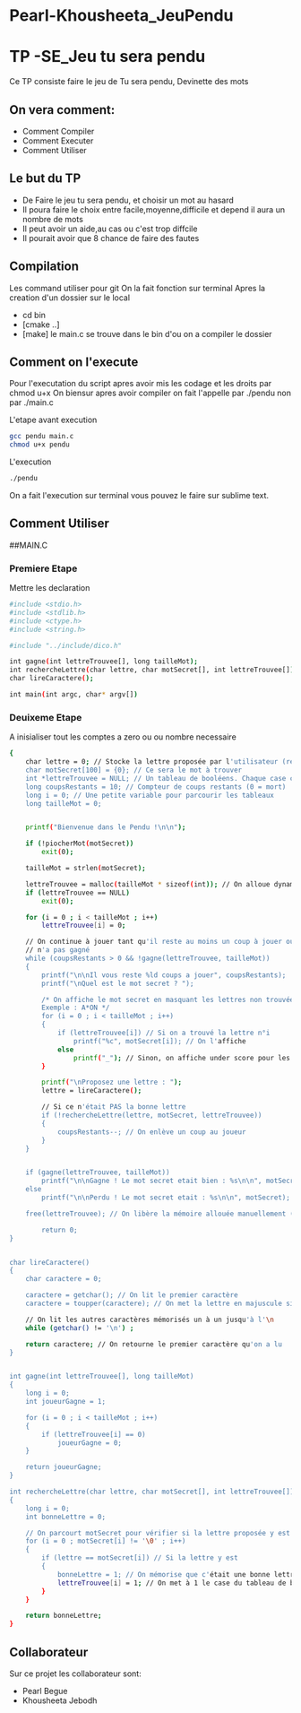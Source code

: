 # Pearl-Khousheeta_JeuPendu
# TP -SE_Jeu tu sera pendu
Ce TP consiste  faire le jeu de Tu sera pendu, Devinette des mots

## On vera comment:
- Comment Compiler
- Comment Executer
- Comment Utiliser

## Le but du  TP

- De Faire le jeu tu sera pendu, et choisir un mot au hasard
- Il poura faire le choix entre facile,moyenne,difficile et depend il aura un nombre de mots
- Il peut avoir un aide,au cas ou c'est trop diffcile
- Il pourait avoir que 8 chance de faire des fautes


## Compilation

Les command utiliser pour git 
On la fait fonction sur terminal
Apres la creation d'un dossier sur le local
- cd bin
- [cmake ..]
- [make] 
le main.c se trouve dans le bin d'ou on a compiler le dossier


## Comment on l'execute
Pour l'executation du script apres avoir mis les codage et les droits par chmod u+x
On biensur apres avoir compiler on fait l'appelle par ./pendu non par ./main.c


L'etape avant execution
```sh
gcc pendu main.c
chmod u+x pendu
```

L'execution

```sh
./pendu
```
On a fait l'execution sur terminal vous pouvez le faire sur sublime text.

## Comment Utiliser
##MAIN.C
### Premiere Etape
Mettre les declaration 
```sh
#include <stdio.h>
#include <stdlib.h>
#include <ctype.h>
#include <string.h>

#include "../include/dico.h"

int gagne(int lettreTrouvee[], long tailleMot);
int rechercheLettre(char lettre, char motSecret[], int lettreTrouvee[]);
char lireCaractere();

int main(int argc, char* argv[])
```
### Deuixeme Etape
A inisialiser tout les comptes a zero ou ou nombre necessaire
```sh
{
    char lettre = 0; // Stocke la lettre proposée par l'utilisateur (retour du scanf)
    char motSecret[100] = {0}; // Ce sera le mot à trouver
    int *lettreTrouvee = NULL; // Un tableau de booléens. Chaque case correspond à une lettre du mot secret. 0 = lettre non trouvée, 1 = lettre trouvée
    long coupsRestants = 10; // Compteur de coups restants (0 = mort)
    long i = 0; // Une petite variable pour parcourir les tableaux
    long tailleMot = 0;
```
```sh

    printf("Bienvenue dans le Pendu !\n\n");

    if (!piocherMot(motSecret))
        exit(0);

    tailleMot = strlen(motSecret);

    lettreTrouvee = malloc(tailleMot * sizeof(int)); // On alloue dynamiquement le tableau lettreTrouvee (dont on ne connaissait pas la taille au départ)
    if (lettreTrouvee == NULL)
        exit(0);

    for (i = 0 ; i < tailleMot ; i++)
        lettreTrouvee[i] = 0;

    // On continue à jouer tant qu'il reste au moins un coup à jouer ou qu'on
    // n'a pas gagné
    while (coupsRestants > 0 && !gagne(lettreTrouvee, tailleMot))
    {
        printf("\n\nIl vous reste %ld coups a jouer", coupsRestants);
        printf("\nQuel est le mot secret ? ");

        /* On affiche le mot secret en masquant les lettres non trouvées
        Exemple : A*ON */
        for (i = 0 ; i < tailleMot ; i++)
        {
            if (lettreTrouvee[i]) // Si on a trouvé la lettre n°i
                printf("%c", motSecret[i]); // On l'affiche
            else
                printf("_"); // Sinon, on affiche under score pour les lettres non trouvées
        }

        printf("\nProposez une lettre : ");
        lettre = lireCaractere();

        // Si ce n'était PAS la bonne lettre
        if (!rechercheLettre(lettre, motSecret, lettreTrouvee))
        {
            coupsRestants--; // On enlève un coup au joueur
        }
    }


    if (gagne(lettreTrouvee, tailleMot))
        printf("\n\nGagne ! Le mot secret etait bien : %s\n\n", motSecret);
    else
        printf("\n\nPerdu ! Le mot secret etait : %s\n\n", motSecret);

    free(lettreTrouvee); // On libère la mémoire allouée manuellement (par malloc)

        return 0;
}


char lireCaractere()
{
    char caractere = 0;

    caractere = getchar(); // On lit le premier caractère
    caractere = toupper(caractere); // On met la lettre en majuscule si elle ne l'est pas déjà

    // On lit les autres caractères mémorisés un à un jusqu'à l'\n
    while (getchar() != '\n') ;

    return caractere; // On retourne le premier caractère qu'on a lu
}


int gagne(int lettreTrouvee[], long tailleMot)
{
    long i = 0;
    int joueurGagne = 1;

    for (i = 0 ; i < tailleMot ; i++)
    {
        if (lettreTrouvee[i] == 0)
            joueurGagne = 0;
    }

    return joueurGagne;
}

int rechercheLettre(char lettre, char motSecret[], int lettreTrouvee[])
{
    long i = 0;
    int bonneLettre = 0;

    // On parcourt motSecret pour vérifier si la lettre proposée y est
    for (i = 0 ; motSecret[i] != '\0' ; i++)
    {
        if (lettre == motSecret[i]) // Si la lettre y est
        {
            bonneLettre = 1; // On mémorise que c'était une bonne lettre
            lettreTrouvee[i] = 1; // On met à 1 le case du tableau de booléens correspondant à la lettre actuelle
        }
    }

    return bonneLettre;
}
```

## Collaborateur 

Sur ce projet les collaborateur sont:
- Pearl Begue
- Khousheeta Jebodh



